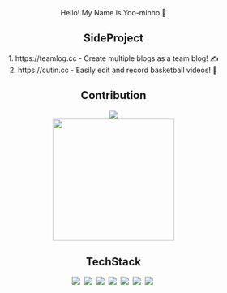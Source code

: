 <div align="center">Hello! My Name is Yoo-minho 👋</div>

<h2 align="center">SideProject</h2>
<div align="center">
  <div>1. https://teamlog.cc - Create multiple blogs as a team blog! ✍</div>
  <div>2. https://cutin.cc - Easily edit and record basketball videos! 🏀</div>
</div>

<h2 align="center">Contribution</h2>
<div align="center">
  <div>
    <img src="https://img.shields.io/badge/nuxt--seo-black?style=flat-square&logo=nuxtdotjs&logoColor=00DC82"/>
  </div>
  <a href="https://github.com/harlan-zw/nuxt-seo/graphs/contributors">
    <img src="https://contrib.rocks/image?repo=harlan-zw/nuxt-seo" width="240px"/>
  </a>
</div>

<h2 align="center">TechStack</h2>
<div align="center">
  <img src="https://img.shields.io/badge/postgresql-black?style=flat-square&logo=PostgreSQL&logoColor=4169E1" />&nbsp
  <img src="https://img.shields.io/badge/javascript-black?style=flat-square&logo=javascript&logoColor=F7DF1E" />&nbsp
  <img src="https://img.shields.io/badge/nuxt.js-black?style=flat-square&logo=nuxt.js&logoColor=00DC82" />&nbsp
  <img src="https://img.shields.io/badge/vue.js-black?style=flat-square&logo=vue.js&logoColor=4FC08D" />&nbsp
  <img src="https://img.shields.io/badge/nestjs-black?style=flat-square&logo=nestjs&logoColor=E0234E" />&nbsp
  <img src="https://img.shields.io/badge/prisma-black?style=flat-square&logo=prisma&logoColor=2D3748" />&nbsp
  <img src="https://img.shields.io/badge/git-black?style=flat-square&logo=git&logoColor=F05032" />&nbsp
</div>

<!-- Made with [contrib.rocks](https://contrib.rocks).-->
